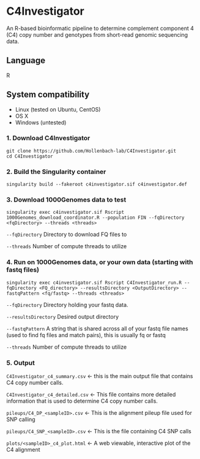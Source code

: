 # C4Investigator
An R-based bioinformatic pipeline to determine complement component 4 (C4) copy number and genotypes from short-read genomic sequencing data.


## Language
R


## System compatibility
* Linux (tested on Ubuntu, CentOS)
* OS X
* Windows (untested)



### 1. Download C4Investigator 

```shell
git clone https://github.com/Hollenbach-lab/C4Investigator.git
cd C4Investigator
```

### 2. Build the Singularity container
```shell
singularity build --fakeroot c4investigator.sif c4investigator.def
```

### 3. Download 1000Genomes data to test

```shell
singularity exec c4investigator.sif Rscript 1000Genomes_download_coordinator.R --population FIN --fqDirectory <fqDirectory> --threads <threads>
```
`--fqDirectory`     Directory to download FQ files to

`--threads`         Number of compute threads to utilize


### 4. Run on 1000Genomes data, or your own data (starting with fastq files)

```shell
singularity exec c4investigator.sif Rscript C4Investigator_run.R --fqDirectory <FQ_directory> --resultsDirectory <OutputDirectory> --fastqPattern <fq/fastq> --threads <threads>
```

`--fqDirectory`     Directory holding your fastq data.

`--resultsDirectory`  Desired output directory

`--fastqPattern`      A string that is shared across all of your fastq file names (used to find fq files and match pairs), this is usually fq or fastq

`--threads`          Number of compute threads to utilize


### 5. Output
`C4Investigator_c4_summary.csv`   <- this is the main output file that contains C4 copy number calls.

`C4Investigator_c4_detailed.csv`  <- This file contains more detailed information that is used to determine C4 copy number calls.

`pileups/C4_DP_<sampleID>.csv`    <- This is the alignment pileup file used for SNP calling
                                
`pileups/C4_SNP_<sampleID>.csv`   <- This is the file containing C4 SNP calls
                                 
`plots/<sampleID>_c4_plot.html`   <- A web viewable, interactive plot of the C4 alignment
                                 
                                 
